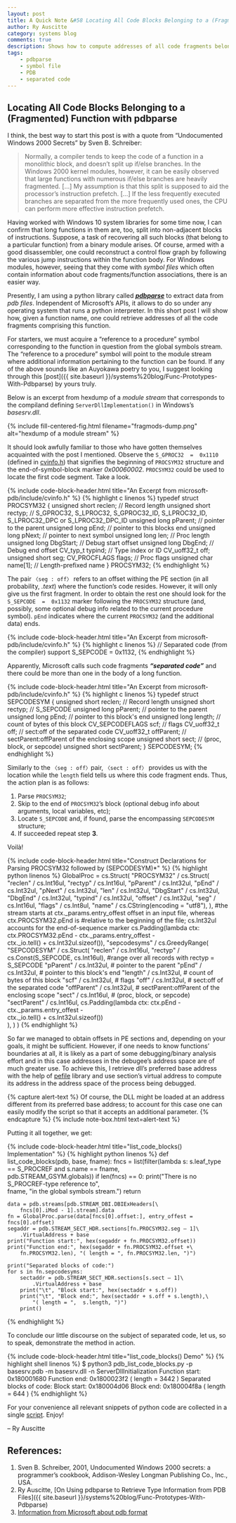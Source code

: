 ```yaml
---
layout: post
title: A Quick Note &#58 Locating All Code Blocks Belonging to a (Fragmented) Function with pdbparse
author: Ry Auscitte
category: systems blog
comments: true
description: Shows how to compute addresses of all code fragments belonging to the same function with the help of a pdb file.
tags:
    - pdbparse
    - symbol file
    - PDB
    - separated code
---
```


## Locating All Code Blocks Belonging to a (Fragmented) Function with pdbparse

I think, the best way to start this post is with a quote from “Undocumented Windows 2000 Secrets” by Sven B. Schreiber:
> Normally, a compiler tends to keep the code of a function in a monolithic block, and doesn’t split up if/else branches. In the Windows 2000 kernel modules, however, it can be easily observed that large functions with numerous if/else branches are heavily fragmented. [...] My assumption is that this split is supposed to aid the processor’s instruction prefetch. [...] If the less frequently executed branches are separated from the more frequently used ones, the CPU can perform more effective instruction prefetch.

Having worked with Windows 10 system libraries for some time now, I can confirm that long functions in them are, too, split into non-adjacent blocks of instructions. Suppose, a task of recovering all such blocks (that belong to a particular function) from a binary module arises. Of course, armed with a good disassembler, one could reconstruct a control flow graph by following the various jump instructions within the function body. For Windows modules, however, seeing that they come with _symbol files_ which often contain information about code fragments/function associations, there is an easier way. 

Presently, I am using a python library called [**_pdbparse_**](https://github.com/moyix/pdbparse) to extract data from _pdb files_. Independent of Microsoft’s APIs, it allows to do so under any operating system that runs a python interpreter.  In this short post I will show how, given a function name, one could retrieve addresses of all the code fragments comprising this function. 

For starters, we must acquire a “reference to a procedure” symbol corresponding to the function in question from the global symbols stream. The “reference to a procedure” symbol will point to the module stream where additional information pertaining to the function can be found. If any of the above sounds like an Auyokawa poetry to you, I suggest looking through this [post]({{ site.baseurl }}/systems%20blog/Func-Prototypes-With-Pdbparse) by yours truly.

Below is an excerpt from hexdump of a _module stream_ that corresponds to the compiland defining `ServerDllImplementation()` in Windows’s _basesrv.dll_. 

{% include fill-centered-fig.html filename="fragmods-dump.png" alt="hexdump of a module stream" %}

It should look awfully familiar to those who have gotten themselves acquainted with the post I mentioned. Observe the `S_GPROC32  =  0x1110` (defined in [cvinfo.h](https://github.com/microsoft/microsoft-pdb/blob/master/include/cvinfo.h)) that signifies the beginning of `PROCSYM32` structure and the end-of-symbol-block marker _0x00060002_.  `PROCSYM32` could be used to locate the first code segment. Take a look.


{% include code-block-header.html title="An Excerpt from microsoft-pdb/include/cvinfo.h" %}
{% highlight c linenos %}
typedef struct PROCSYM32 {
    unsigned short  reclen;     // Record length
    unsigned short  rectyp;     // S_GPROC32, S_LPROC32, S_GPROC32_ID, S_LPROC32_ID, S_LPROC32_DPC or S_LPROC32_DPC_ID
    unsigned long   pParent;    // pointer to the parent
    unsigned long   pEnd;       // pointer to this blocks end
    unsigned long   pNext;      // pointer to next symbol
    unsigned long   len;        // Proc length
    unsigned long   DbgStart;   // Debug start offset
    unsigned long   DbgEnd;     // Debug end offset
    CV_typ_t        typind;     // Type index or ID
    CV_uoff32_t     off;
    unsigned short  seg;
    CV_PROCFLAGS    flags;      // Proc flags
    unsigned char   name[1];    // Length-prefixed name
} PROCSYM32;
{% endhighlight %}

The pair `〈seg : off〉` refers to an offset withing the PE section (in all probability, _.text_) where the function’s code resides. However, it will only give us the first fragment. In order to obtain the rest one should look for the `S_SEPCODE  =  0x1132` marker following the `PROCSYM32` structure (and, possibly, some optional debug info related to the current procedure symbol). `pEnd` indicates where the current `PROCSYM32` (and the additional data) ends.

{% include code-block-header.html title="An Excerpt from microsoft-pdb/include/cvinfo.h" %}
{% highlight c linenos %}
// Separated code (from the compiler) support
S_SEPCODE       =  0x1132,
{% endhighlight %}

Apparently, Microsoft calls such code fragments **_“separated code”_** and there could be more than one in the body of a long function. 

{% include code-block-header.html title="An Excerpt from microsoft-pdb/include/cvinfo.h" %}
{% highlight c linenos %}
typedef struct SEPCODESYM {
    unsigned short  reclen;     // Record length
    unsigned short  rectyp;     // S_SEPCODE
    unsigned long   pParent;    // pointer to the parent
    unsigned long   pEnd;       // pointer to this block's end
    unsigned long   length;     // count of bytes of this block
    CV_SEPCODEFLAGS scf;        // flags
    CV_uoff32_t     off;        // sect:off of the separated code
    CV_uoff32_t     offParent;  // sectParent:offParent of the enclosing scope
    unsigned short  sect;       //  (proc, block, or sepcode)
    unsigned short  sectParent;
} SEPCODESYM;
{% endhighlight %}

Similarly to the `〈seg : off〉`pair, `〈sect : off〉` provides us with the location while the `length` field tells us where this code fragment ends. Thus, the action plan is as follows:
1. Parse `PROCSYM32`;
2. Skip to the end of `PROCSYM32`’s block (optional debug info about arguments, local variables, etc);
3. Locate `S_SEPCODE` and, if found, parse the encompassing `SEPCODESYM` structure;
4. If succeeded repeat step **3**.

Voilà!

{% include code-block-header.html title="Construct Declarations for Parsing PROCSYM32 followed by (SEPCODESYM)*" %}
{% highlight python linenos %}
GlobalProc = cs.Struct(
    "PROCSYM32" / cs.Struct(
            "reclen" / cs.Int16ul,
            "rectyp" / cs.Int16ul,
            "pParent" / cs.Int32ul,
            "pEnd" / cs.Int32ul,
            "pNext" / cs.Int32ul,
            "len" / cs.Int32ul,
            "DbgStart" / cs.Int32ul,
            "DbgEnd" / cs.Int32ul,
            "typind" / cs.Int32ul,
            "offset" / cs.Int32ul,
            "seg" / cs.Int16ul,
            "flags" / cs.Int8ul,
            "name" / cs.CString(encoding = "utf8"),
    ),
    #the stream starts at ctx._params.entry_offest offset in an input file, whereas ctx.PROCSYM32.pEnd is
    #relative to the beginning of the file; cs.Int32ul accounts for the end-of-sequence marker
    cs.Padding(lambda ctx: ctx.PROCSYM32.pEnd - ctx._params.entry_offest -\
        ctx._io.tell() + cs.Int32ul.sizeof()),
    "sepcodesyms" / cs.GreedyRange(
        "SEPCODESYM" / cs.Struct(
            "reclen" / cs.Int16ul,
            "rectyp" / cs.Const(S_SEPCODE, cs.Int16ul), #range over all records with rectyp = S_SEPCODE 
            "pParent" / cs.Int32ul, # pointer to the parent
            "pEnd" / cs.Int32ul,    # pointer to this block's end
            "length" / cs.Int32ul,  # count of bytes of this block
            "scf" / cs.Int32ul,     # flags
            "off" / cs.Int32ul,     # sect:off of the separated code
            "offParent" / cs.Int32ul, # sectParent:offParent of the enclosing scope
            "sect" / cs.Int16ul, # (proc, block, or sepcode)
            "sectParent" / cs.Int16ul,
            cs.Padding(lambda ctx: ctx.pEnd - ctx._params.entry_offest -\
                ctx._io.tell() + cs.Int32ul.sizeof())     
        ),
    )
)
{% endhighlight %}

So far we managed to obtain offsets in PE sections and, depending on your goals, it might be sufficient. However, if one needs to know functions’ boundaries at all, it is likely as a part of some debugging/binary analysis effort and in this case addresses in the debugee’s address space are of much greater use. To achieve this, I retrieve dll’s preferred base address with the help of [pefile](https://github.com/erocarrera/pefile) library and use section’s virtual address to compute its address in the address space of the process being debugged. 

{% capture alert-text %}
Of course, the DLL might be loaded at an address different from its preferred base address; to account for this case one can easily modify the script so that it accepts an additional parameter. 
{% endcapture %}
{% include note-box.html text=alert-text %}

Putting it all together, we get:

{% include code-block-header.html title="list_code_blocks() Implementation" %}
{% highlight python linenos %}
def list_code_blocks(pdb, base, fname):
    fncs = list(filter(lambda s: s.leaf_type == S_PROCREF and s.name == fname,\
        pdb.STREAM_GSYM.globals))
    if len(fncs) == 0:
        print("There is no S_PROCREF-type reference to",\
            fname, "in the global symbols stream.")
        return
                
    data = pdb.streams[pdb.STREAM_DBI.DBIExHeaders[\
        fncs[0].iMod - 1].stream].data 
    fn = GlobalProc.parse(data[fncs[0].offset:], entry_offest = fncs[0].offset)
    segaddr = pdb.STREAM_SECT_HDR.sections[fn.PROCSYM32.seg – 1]\
        .VirtualAddress + base
    print("Function start:", hex(segaddr + fn.PROCSYM32.offset))
    print("Function end:", hex(segaddr + fn.PROCSYM32.offset +\
        fn.PROCSYM32.len), "( length = ", fn.PROCSYM32.len, ")")
    
    print("Separated blocks of code:")
    for s in fn.sepcodesyms:
        sectaddr = pdb.STREAM_SECT_HDR.sections[s.sect – 1]\
            .VirtualAddress + base
        print("\t", "Block start:", hex(sectaddr + s.off))
        print("\t", "Block end:", hex(sectaddr + s.off + s.length),\
            "( length = ",  s.length, ")")
        print()
{% endhighlight %}

To conclude our little discourse on the subject of separated code, let us, so to speak, demonstrate the method in action.

{% include code-block-header.html title="list_code_blocks() Demo" %}
{% highlight shell linenos %}
$ python3 pdb_list_code_blocks.py -p basesrv.pdb -m basesrv.dll -n ServerDllInitialization
Function start: 0x180001680
Function end: 0x1800023f2 ( length =  3442 )
Separated blocks of code:
	 Block start: 0x180004d06
	 Block end: 0x180004f8a ( length =  644 )
{% endhighlight %}

For your convenience all relevant snippets of python code are collected in a single [script](https://gist.github.com/Auscitte/e2f7d69f4a1023ba64d8189995073399). Enjoy!

– Ry Auscitte

## References:

1. Sven B. Schreiber, 2001, Undocumented Windows 2000 secrets: a programmer’s cookbook, Addison-Wesley Longman Publishing Co., Inc., USA.
2. Ry Auscitte, [On Using pdbparse to Retrieve Type Information from PDB Files]({{ site.baseurl }}/systems%20blog/Func-Prototypes-With-Pdbparse)
3. [Information from Microsoft about pdb format](https://github.com/Microsoft/microsoft-pdb)
